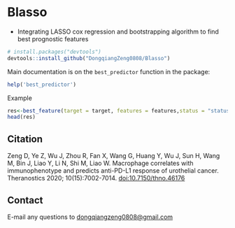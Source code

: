 # Blasso
- Integrating LASSO cox regression and bootstrapping algorithm to find best prognostic features

``` r
# install.packages("devtools")
devtools::install_github("DongqiangZeng0808/Blasso")
```
Main documentation is on the `best_predictor` function in the package:

``` r
help('best_predictor')
```

Example

``` r
res<-best_feature(target = target, features = features,status = "status",time = "time")
head(res)
```

Citation
---------
Zeng D, Ye Z, Wu J, Zhou R, Fan X, Wang G, Huang Y, Wu J, Sun H, Wang M, Bin J, Liao Y, Li N, Shi M, Liao W. Macrophage correlates with immunophenotype and predicts anti-PD-L1 response of urothelial cancer. Theranostics 2020; 10(15):7002-7014. [doi:10.7150/thno.46176](http://www.thno.org/v10p7002.htm)

Contact
---------
E-mail any questions to dongqiangzeng0808@gmail.com

